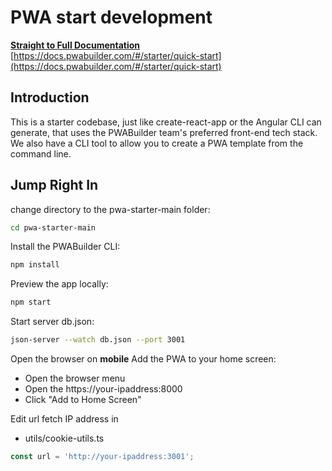 # PWA start development

[**Straight to Full Documentation**](https://docs.pwabuilder.com/#/starter/quick-start)
[https://docs.pwabuilder.com/#/starter/quick-start](https://docs.pwabuilder.com/#/starter/quick-start)

## Introduction
This is a starter codebase, just like create-react-app or the Angular CLI can generate, that uses the PWABuilder team's preferred front-end tech stack. We also have a CLI tool to allow you to create a PWA template from the command line.

## Jump Right In
change directory to the pwa-starter-main folder:
```bash
cd pwa-starter-main
```

Install the PWABuilder CLI:
```bash
npm install
```

Preview the app locally:
```bash
npm start
```

Start server db.json:
```bash
json-server --watch db.json --port 3001
```
Open the browser on **mobile**
Add the PWA to your home screen:
- Open the browser menu
- Open the https://your-ipaddress:8000
- Click "Add to Home Screen"

Edit url fetch IP address in
- utils/cookie-utils.ts
```typescript
const url = 'http://your-ipaddress:3001';
```